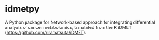 # idmetpy

A Python package for Network-based approach for integrating differential analysis of cancer metabolomics, translated from the R iDMET (https://github.com/riramatsuta/iDMET).
